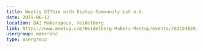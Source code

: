 ```yaml
---
title: Weekly DIYbio with Biotop Community Lab e.V.
date: 2019-06-12
location: DAI Makerspace, Heidelberg
link: https://www.meetup.com/Heidelberg-Makers-Meetup/events/262104639/
usergroup: makershd
type: usergroup
---
```

